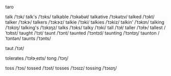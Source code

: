 taro

<!-- toran	/tɔˈɹɑn/ -->
<!-- toray	/tɔˈɹeɪ/ -->
<!-- tornadic	/tɔɹˈneɪdɪk/ -->
<!-- tornado	/tɔɹˈneɪˌdoʊ/ -->
<!-- tornado's	/tɔɹˈneɪˌdoʊz/ -->
<!-- tornadoes	/tɔɹˈneɪdoʊz/ -->
<!-- tornados	/tɔɹˈneɪˌdoʊz/ -->
<!-- torpedo	/tɔɹˈpiˌdoʊ/ -->
<!-- torpedoed	/tɔɹˈpiˌdoʊd/ -->
<!-- torpedoes	/tɔɹˈpidoʊz/ -->
<!-- torpedoing	/tɔɹˈpiˌdoʊɪŋ/ -->
<!-- torrential	/tɔˈɹɛnʃəɫ/ -->
<!-- tortilla	/tɔɹˈtiə/ -->

talk	/ˈtɔk/
talk's	/ˈtɔks/
talkable	/ˈtɔkəbəɫ/
talkative	/ˈtɔkətɪv/
talked	/ˈtɔkt/
talker	/ˈtɔkɝ/
talkers	/ˈtɔkɝz/
talkie	/ˈtɔki/
talkies	/ˈtɔkiz/
talkin'	/ˈtɔkɪn/
talking	/ˈtɔkɪŋ/
talking's	/ˈtɔkɪŋz/
talks	/ˈtɔks/
talky	/ˈtɔki/
tall	/ˈtɔɫ/
taller	/ˈtɔɫɝ/
tallest	/ˈtɔɫɪst/
taught	/ˈtɔt/
taunt	/ˈtɔnt/
taunted	/ˈtɔntɪd/
taunting	/ˈtɔntɪŋ/
taunton	/ˈtɔntən/
taunts	/ˈtɔnts/
<!-- taurus	/ˈtɔɹəs/ -->
<!-- tauruses	/ˈtɔɹəsəz/ -->
taut	/ˈtɔt/
<!-- toil	/ˈtɔɪɫ/ -->
<!-- toiled	/ˈtɔɪɫd/ -->
<!-- toilet	/ˈtɔɪɫət/ -->
<!-- toilet's	/ˈtɔɪɫəts/ -->
<!-- toiletries	/ˈtɔɪɫətɹiz/ -->
<!-- toiletry	/ˈtɔɪɫətɹi/ -->
<!-- toilets	/ˈtɔɪɫəts/ -->
<!-- toiling	/ˈtɔɪɫɪŋ/ -->
<!-- toils	/ˈtɔɪɫz/ -->
tolerates	/ˈtɔɫɝˌeɪts/
tong	/ˈtɔŋ/
<!-- tor	/ˈtɔɹ/ -->
<!-- torah	/ˈtɔɹə/ -->
<!-- torch	/ˈtɔɹtʃ/ -->
<!-- torched	/ˈtɔɹtʃt/ -->
<!-- torches	/ˈtɔɹtʃɪz/ -->
<!-- torching	/ˈtɔɹtʃɪŋ/ -->
<!-- tore	/ˈtɔɹ/ -->
<!-- tori	/ˈtɔɹi/ -->
<!-- torment	/ˈtɔɹˌmɛnt/, /tɔɹˈmɛnt/ -->
<!-- tormented	/ˈtɔɹˌmɛntɪd/ -->
<!-- tormenting	/ˈtɔɹˌmɛntɪŋ/ -->
<!-- tormentor	/ˈtɔɹˌmɛntɝ/ -->
<!-- tormentors	/ˈtɔɹˌmɛntɝz/ -->
<!-- torments	/ˈtɔɹˌmɛnts/ -->
<!-- torn	/ˈtɔɹn/ -->
<!-- torpid	/ˈtɔɹpəd/ -->
<!-- torpor	/ˈtɔɹpɝ/ -->
<!-- torque	/ˈtɔɹk/ -->
<!-- torrance	/ˈtɔɹəns/ -->
<!-- torrent	/ˈtɔɹənt/ -->
<!-- torrents	/ˈtɔɹənts/ -->
<!-- torsion	/ˈtɔɹʃən/ -->
<!-- torso	/ˈtɔɹˌsoʊ/ -->
<!-- torsos	/ˈtɔɹˌsoʊz/ -->
<!-- tort	/ˈtɔɹt/ -->
<!-- tortoise	/ˈtɔɹtəs/ -->
<!-- tortoises	/ˈtɔɹtəsəz/ -->
<!-- torts	/ˈtɔɹts/ -->
<!-- tortuous	/ˈtɔɹtʃəwəs/ -->
<!-- torture	/ˈtɔɹtʃɝ/ -->
<!-- tortured	/ˈtɔɹtʃɝd/ -->
<!-- torturer	/ˈtɔɹtʃɝɝ/ -->
<!-- torturers	/ˈtɔɹtʃɝɝz/ -->
<!-- tortures	/ˈtɔɹtʃɝz/ -->
<!-- torturing	/ˈtɔɹtʃɝɪŋ/ -->
<!-- torturous	/ˈtɔɹˌtʃuəs/ -->
<!-- tory	/ˈtɔɹi/ -->
toss	/ˈtɔs/
tossed	/ˈtɔst/
tosses	/ˈtɔsɪz/
tossing	/ˈtɔsɪŋ/
<!-- tours	/ˈtɔɹz/, /ˈtʊɹz/ -->
<!-- toward	/ˈtɔɹd/, /təˈwɔɹd/ -->
<!-- towards	/ˈtɔɹdz/, /təˈwɔɹdz/ -->
<!-- toy	/ˈtɔɪ/ -->
<!-- toy's	/ˈtɔɪz/ -->
<!-- toyboy	/ˈtɔɪˌbɔɪ/ -->
<!-- toyed	/ˈtɔɪd/ -->
<!-- toying	/ˈtɔɪɪŋ/ -->
<!-- toymaker	/ˈtɔɪˌmeɪkɝ/ -->
<!-- toymakers	/ˈtɔɪˌmeɪkɝz/ -->
<!-- toys	/ˈtɔɪz/ -->
<!-- toys'	/ˈtɔɪz/ -->
<!-- toystore	/ˈtɔɪˌstɔɹ/ -->
<!-- toystores	/ˈtɔɪˌstɔɹz/ -->

<!-- tortillas	/ˌtɔɹˈtiəz/ -->
<!-- toyotas	/ˌtɔɪˈoʊtəz/ -->
